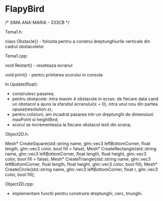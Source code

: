 # FlapyBird

/* SIMA ANA-MARIA - 333CB */

Tema1.h:

class Obstacle{} - folosita pentru a construi dreptunghiurile verticale din cadrul obstacolelor

Tema1.cpp:

void Restart() - reseteaza ecranul

void print() - pentru printarea scorului in consola

In Update(float):
- construiesc pasarea;
- pentru obstacole: intra maxim 4 obstacole in ecran; de fiecare data cand un obstacol a ajuns la sfarsitul ecranului(x = 0), intra unul nou din partea opusa(resolution.x);
- pentru coliziuni, am incadrat pasarea intr-un dreptunghi de dimensiuni maxPoint si heightBird;
- scorul se incrementeaza la fiecare obstacol iesit din scena;

Object2D.h:

Mesh* CreateSquare(std::string name, glm::vec3 leftBottomCorner, float length, glm::vec3 color, bool fill = false);
Mesh* CreateRectangle(std::string name, glm::vec3 leftBottomCorner, float length, float height, glm::vec3 color, bool fill = false);
Mesh* CreateTriangle(std::string name, glm::vec3 leftBottomCorner, float length, float height, glm::vec3 color, bool fill);
Mesh* CreateCircle(std::string name, glm::vec3 leftBottomCorner, float r, glm::vec3 color, bool fill);

Object2D.cpp:

- implementare functii pentru construire dreptunghi, cerc, triunghi.
